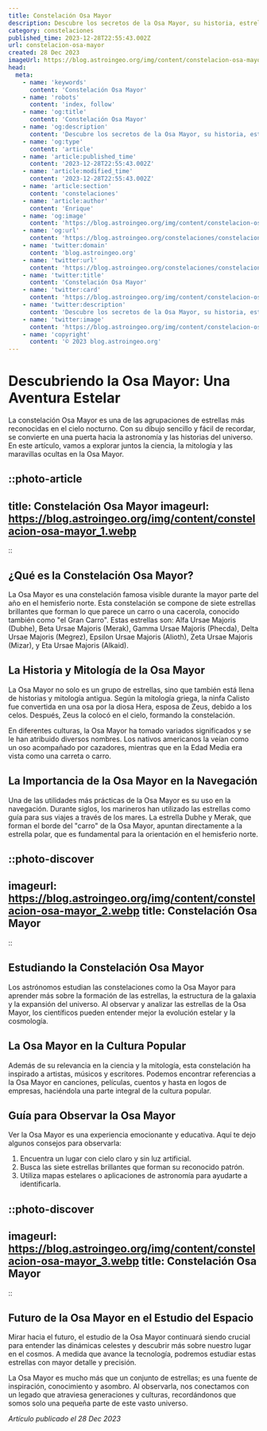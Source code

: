 ```yaml
---
title: Constelación Osa Mayor
description: Descubre los secretos de la Osa Mayor, su historia, estrellas brillantes y su importancia en la astronomía nocturna. ¡Explora la constelación ahora!
category: constelaciones
published_time: 2023-12-28T22:55:43.002Z
url: constelacion-osa-mayor
created: 28 Dec 2023
imageUrl: https://blog.astroingeo.org/img/content/constelacion-osa-mayor_3.webp
head:
  meta:
    - name: 'keywords'
      content: 'Constelación Osa Mayor'
    - name: 'robots'
      content: 'index, follow'
    - name: 'og:title'
      content: 'Constelación Osa Mayor'
    - name: 'og:description'
      content: 'Descubre los secretos de la Osa Mayor, su historia, estrellas brillantes y su importancia en la astronomía nocturna. ¡Explora la constelación ahora!'
    - name: 'og:type'
      content: 'article'
    - name: 'article:published_time'
      content: '2023-12-28T22:55:43.002Z'
    - name: 'article:modified_time'
      content: '2023-12-28T22:55:43.002Z'
    - name: 'article:section'
      content: 'constelaciones'
    - name: 'article:author'
      content: 'Enrique'
    - name: 'og:image'
      content: 'https://blog.astroingeo.org/img/content/constelacion-osa-mayor_3.webp'
    - name: 'og:url'
      content: 'https://blog.astroingeo.org/constelaciones/constelacion-osa-mayor'
    - name: 'twitter:domain'
      content: 'blog.astroingeo.org'
    - name: 'twitter:url'
      content: 'https://blog.astroingeo.org/constelaciones/constelacion-osa-mayor'
    - name: 'twitter:title'
      content: 'Constelación Osa Mayor'
    - name: 'twitter:card'
      content: 'https://blog.astroingeo.org/img/content/constelacion-osa-mayor_3.webp'
    - name: 'twitter:description'
      content: 'Descubre los secretos de la Osa Mayor, su historia, estrellas brillantes y su importancia en la astronomía nocturna. ¡Explora la constelación ahora!'
    - name: 'twitter:image'
      content: 'https://blog.astroingeo.org/img/content/constelacion-osa-mayor_3.webp'
    - name: 'copyright'
      content: '© 2023 blog.astroingeo.org'
---
```

# Descubriendo la Osa Mayor: Una Aventura Estelar

La constelación Osa Mayor es una de las agrupaciones de estrellas más reconocidas en el cielo nocturno. Con su dibujo sencillo y fácil de recordar, se convierte en una puerta hacia la astronomía y las historias del universo. En este artículo, vamos a explorar juntos la ciencia, la mitología y las maravillas ocultas en la Osa Mayor.

::photo-article
---
title: Constelación Osa Mayor
imageurl: https://blog.astroingeo.org/img/content/constelacion-osa-mayor_1.webp
---
::

## ¿Qué es la Constelación Osa Mayor?

La Osa Mayor es una constelación famosa visible durante la mayor parte del año en el hemisferio norte. Esta constelación se compone de siete estrellas brillantes que forman lo que parece un carro o una cacerola, conocido también como "el Gran Carro". Estas estrellas son: Alfa Ursae Majoris (Dubhe), Beta Ursae Majoris (Merak), Gamma Ursae Majoris (Phecda), Delta Ursae Majoris (Megrez), Epsilon Ursae Majoris (Alioth), Zeta Ursae Majoris (Mizar), y Eta Ursae Majoris (Alkaid).

## La Historia y Mitología de la Osa Mayor

La Osa Mayor no solo es un grupo de estrellas, sino que también está llena de historias y mitología antigua. Según la mitología griega, la ninfa Calisto fue convertida en una osa por la diosa Hera, esposa de Zeus, debido a los celos. Después, Zeus la colocó en el cielo, formando la constelación.

En diferentes culturas, la Osa Mayor ha tomado variados significados y se le han atribuido diversos nombres. Los nativos americanos la veían como un oso acompañado por cazadores, mientras que en la Edad Media era vista como una carreta o carro.

## La Importancia de la Osa Mayor en la Navegación

Una de las utilidades más prácticas de la Osa Mayor es su uso en la navegación. Durante siglos, los marineros han utilizado las estrellas como guía para sus viajes a través de los mares. La estrella Dubhe y Merak, que forman el borde del "carro" de la Osa Mayor, apuntan directamente a la estrella polar, que es fundamental para la orientación en el hemisferio norte.


::photo-discover
---
imageurl: https://blog.astroingeo.org/img/content/constelacion-osa-mayor_2.webp
title: Constelación Osa Mayor
---
::

## Estudiando la Constelación Osa Mayor

Los astrónomos estudian las constelaciones como la Osa Mayor para aprender más sobre la formación de las estrellas, la estructura de la galaxia y la expansión del universo. Al observar y analizar las estrellas de la Osa Mayor, los científicos pueden entender mejor la evolución estelar y la cosmología.

## La Osa Mayor en la Cultura Popular

Además de su relevancia en la ciencia y la mitología, esta constelación ha inspirado a artistas, músicos y escritores. Podemos encontrar referencias a la Osa Mayor en canciones, películas, cuentos y hasta en logos de empresas, haciéndola una parte integral de la cultura popular.

## Guía para Observar la Osa Mayor

Ver la Osa Mayor es una experiencia emocionante y educativa. Aquí te dejo algunos consejos para observarla:

1. Encuentra un lugar con cielo claro y sin luz artificial.
2. Busca las siete estrellas brillantes que forman su reconocido patrón.
3. Utiliza mapas estelares o aplicaciones de astronomía para ayudarte a identificarla.


::photo-discover
---
imageurl: https://blog.astroingeo.org/img/content/constelacion-osa-mayor_3.webp
title: Constelación Osa Mayor
---
::

## Futuro de la Osa Mayor en el Estudio del Espacio

Mirar hacia el futuro, el estudio de la Osa Mayor continuará siendo crucial para entender las dinámicas celestes y descubrir más sobre nuestro lugar en el cosmos. A medida que avance la tecnología, podremos estudiar estas estrellas con mayor detalle y precisión.

La Osa Mayor es mucho más que un conjunto de estrellas; es una fuente de inspiración, conocimiento y asombro. Al observarla, nos conectamos con un legado que atraviesa generaciones y culturas, recordándonos que somos solo una pequeña parte de este vasto universo.

_Artículo publicado el 28 Dec 2023_
